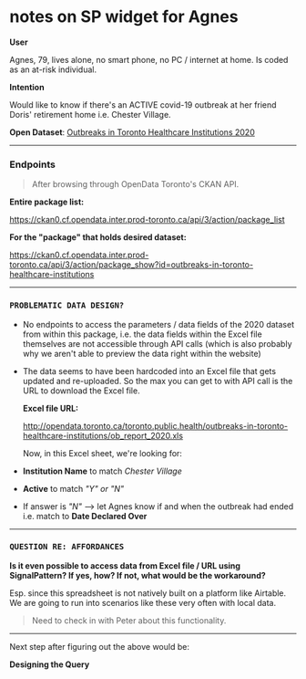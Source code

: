 # notes on SP widget for Agnes

**User**

Agnes, 79, lives alone, no smart phone, no PC / internet at home. Is coded as an at-risk individual.

**Intention**

Would like to know if there's an ACTIVE covid-19 outbreak at her friend Doris' retirement home i.e. Chester Village.


**Open Dataset**: [Outbreaks in Toronto Healthcare Institutions 2020](https://open.toronto.ca/dataset/outbreaks-in-toronto-healthcare-institutions/)

--------------------------------------------------

### Endpoints

> After browsing through OpenData Toronto's CKAN API.


**Entire package list:**

https://ckan0.cf.opendata.inter.prod-toronto.ca/api/3/action/package_list

**For the "package" that holds desired dataset:**

https://ckan0.cf.opendata.inter.prod-toronto.ca/api/3/action/package_show?id=outbreaks-in-toronto-healthcare-institutions

------------------------------

### `PROBLEMATIC DATA DESIGN?`

- No endpoints to access the parameters / data fields of the 2020 dataset from within this package, i.e. the data fields within the Excel file themselves are not accessible through API calls (which is also probably why we aren't able to preview the data right within the website)
- The data seems to have been hardcoded into an Excel file that gets updated and re-uploaded. So the max you can get to with API call is the URL to download the Excel file.

  **Excel file URL:**

  http://opendata.toronto.ca/toronto.public.health/outbreaks-in-toronto-healthcare-institutions/ob_report_2020.xls

  Now, in this Excel sheet, we're looking for:

 - __Institution Name__ to match _Chester Village_
 - __Active__ to match _"Y" or "N"_
 - If answer is _"N"_ --> let Agnes know if and when the outbreak had ended i.e. match to __Date Declared Over__

------------------------------

### `QUESTION RE: AFFORDANCES`

**Is it even possible to access data from Excel file / URL using SignalPattern?
If yes, how? If not, what would be the workaround?** <br>

Esp. since this spreadsheet is not natively built on a platform like Airtable. We are going to run into scenarios like these very often with local data. <br>

> Need to check in with Peter about this functionality.

------------------------------

Next step after figuring out the above would be:

**Designing the Query**

